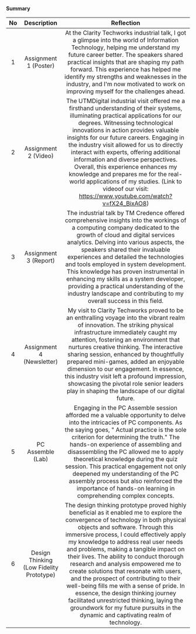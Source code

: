 **Summary**

| No | Description | Reflection |
| :---: | :---: | :---: |
| 1 | Assignment 1 (Poster) | At the Clarity Techworks industrial talk, I got a glimpse into the world of Information Technology, helping me understand my future career better. The speakers shared practical insights that are shaping my path forward. This experience has helped me identify my strengths and weaknesses in the industry, and I'm now motivated to work on improving myself for the challenges ahead. |
| 2 | Assignment 2 (Video) | The UTMDigital industrial visit offered me a firsthand understanding of their systems, illuminating practical applications for our degrees. Witnessing technological innovations in action provides valuable insights for our future careers. Engaging in the industry visit allowed for us to directly interact with experts, offering additional information and diverse perspectives. Overall, this experience enhances my knowledge and prepares me for the real-world applications of my studies. (Link to videoof our visit: https://www.youtube.com/watch?v=fX24_BixAO8)|
| 3 | Assignment 3 (Report) | The industrial talk by TM Credence offered comprehensive insights into the workings of a computing company dedicated to the growth of cloud and digital services analytics. Delving into various aspects, the speakers shared their invaluable experiences and detailed the technologies and tools employed in system development. This knowledge has proven instrumental in enhancing my skills as a system developer, providing a practical understanding of the industry landscape and contributing to my overall success in this field. |
| 4 | Assignment 4 (Newsletter) | My visit to Clarity Techworks proved to be an enthralling voyage into the vibrant realm of innovation. The striking physical infrastructure immediately caught my attention, fostering an environment that nurtures creative thinking. The interactive sharing session, enhanced by thoughtfully prepared mini-games, added an enjoyable dimension to our engagement. In essence, this industry visit left a profound impression, showcasing the pivotal role senior leaders play in shaping the landscape of our digital future. |
| 5 | PC Assemble (Lab) | Engaging in the PC Assemble session afforded me a valuable opportunity to delve into the intricacies of PC components. As the saying goes, " Actual practice is the sole criterion for determining the truth." The hands-on experience of assembling and disassembling the PC allowed me to apply theoretical knowledge during the quiz session. This practical engagement not only deepened my understanding of the PC assembly process but also reinforced the importance of hands-on learning in comprehending complex concepts. |
| 6 | Design Thinking (Low Fidelity Prototype) | The design thinking prototype proved highly beneficial as it enabled me to explore the convergence of technology in both physical objects and software. Through this immersive process, I could effectively apply my knowledge to address real user needs and problems, making a tangible impact on their lives. The ability to conduct thorough research and analysis empowered me to create solutions that resonate with users, and the prospect of contributing to their well-being fills me with a sense of pride. In essence, the design thinking journey facilitated unrestricted thinking, laying the groundwork for my future pursuits in the dynamic and captivating realm of technology. |
